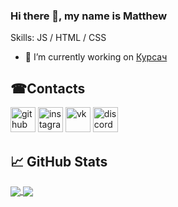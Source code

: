 ### Hi there 👋, my name is Matthew

Skills: JS / HTML / CSS

- 🔭 I’m currently working on [Курсач](https://github.com/GrafHollywood/IP2021) 

## ☎Contacts
[<img src='https://cdn.jsdelivr.net/npm/simple-icons@3.0.1/icons/github.svg' alt='github' height='40'>](https://github.com/GrafHollywood)  [<img src='https://cdn.jsdelivr.net/npm/simple-icons@3.0.1/icons/instagram.svg' alt='instagram' height='40'>](https://www.instagram.com/matthew_kalinin.jpg/)  [<img src='https://cdn.jsdelivr.net/npm/simple-icons@3.0.1/icons/vk.svg' alt='vk' height='40'>](https://vk.com/matthewkalinin)  [<img src='https://cdn.jsdelivr.net/npm/simple-icons@3.0.1/icons/discord.svg' alt='discord' height='40'>](https://discord.gg/ghJethXh)  



## 📈 GitHub Stats

<a href="https://github.com/GrafHollywood/GrafHollywood">
  <img align="center" src="https://github-readme-stats.vercel.app/api/top-langs/?username=GrafHollywood"/>
</a>

<a href="https://github.com/GrafHollywood/GrafHollywood">
  <img align="center" src="https://github-readme-stats.vercel.app/api?username=GrafHollywood&show_icons=true"/>
</a>
